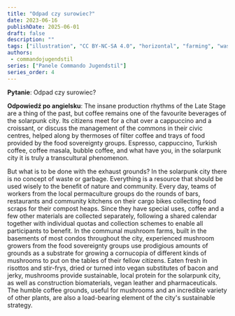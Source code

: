 ```yaml
---
title: "Odpad czy surowiec?"
date: 2023-06-16
publishDate: 2025-06-01
draft: false
description: ""
tags: ["illustration", "CC BY-NC-SA 4.0", "horizontal", "farming", "waste"]
authors:
 - commandojugendstil
series: ["Panele Commando Jugendstil"]
series_order: 4
---
```


**Pytanie**: 
Odpad czy surowiec?

**Odpowiedź po angielsku**:
The insane production rhythms of the Late Stage are a thing of the past, but coffee remains one of the favourite beverages of the solarpunk city.
Its citizens meet for a chat over a cappuccino and a croissant, or discuss the management of the commons in their civic centres, helped along by thermoses of filter coffee and trays of food provided by the food sovereignty groups. Espresso, cappuccino, Turkish coffee, coffee masala, bubble coffee, and what have you, in the solarpunk city it is truly a transcultural phenomenon.

But what is to be done with the exhaust grounds?
In the solarpunk city there is no concept of waste or garbage. Everything is a resource that should be used wisely to the benefit of nature and community.
Every day, teams of workers from the local permaculture groups do the rounds of bars, restaurants and community kitchens on their cargo bikes collecting food scraps for their compost heaps. Since they have special uses, coffee and a few other materials are collected separately, following a shared calendar together with individual quotas and collection schemes to enable all participants to benefit.
In the communal mushroom farms, built in the basements of most condos throughout the city, experienced mushroom growers from the food sovereignty groups use prodigious amounts of grounds as a substrate for growing a cornucopia of different kinds of mushrooms to put on the tables of their fellow citizens.
Eaten fresh in risottos and stir-frys, dried or turned into vegan substitutes of bacon and jerky, mushrooms provide sustainable, local protein for the solarpunk city, as well as construction biomaterials, vegan leather and pharmaceuticals.
The humble coffee grounds, useful for mushrooms and an incredible variety of other plants, are also a load-bearing element of the city's sustainable strategy.
